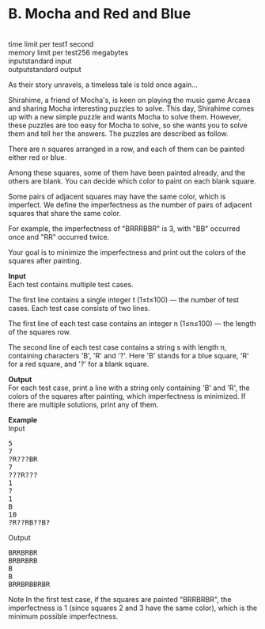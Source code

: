 # B. Mocha and Red and Blue
<br>time limit per test1 second
<br>memory limit per test256 megabytes
<br>inputstandard input
<br>outputstandard output

As their story unravels, a timeless tale is told once again...

Shirahime, a friend of Mocha's, is keen on playing the music game Arcaea and sharing Mocha interesting puzzles to solve. This day, Shirahime comes up with a new simple puzzle and wants Mocha to solve them. However, these puzzles are too easy for Mocha to solve, so she wants you to solve them and tell her the answers. The puzzles are described as follow.

There are n squares arranged in a row, and each of them can be painted either red or blue.

Among these squares, some of them have been painted already, and the others are blank. You can decide which color to paint on each blank square.

Some pairs of adjacent squares may have the same color, which is imperfect. We define the imperfectness as the number of pairs of adjacent squares that share the same color.

For example, the imperfectness of "BRRRBBR" is 3, with "BB" occurred once and "RR" occurred twice.

Your goal is to minimize the imperfectness and print out the colors of the squares after painting.

<strong>Input</strong><br>
Each test contains multiple test cases.

The first line contains a single integer t (1≤t≤100) — the number of test cases. Each test case consists of two lines.

The first line of each test case contains an integer n (1≤n≤100) — the length of the squares row.

The second line of each test case contains a string s with length n, containing characters 'B', 'R' and '?'. Here 'B' stands for a blue square, 'R' for a red square, and '?' for a blank square.

<strong>Output</strong><br>
For each test case, print a line with a string only containing 'B' and 'R', the colors of the squares after painting, which imperfectness is minimized. If there are multiple solutions, print any of them.

<strong>Example</strong><br>
Input
<pre>
5
7
?R???BR
7
???R???
1
?
1
B
10
?R??RB??B?
</pre>

Output
<pre>
BRRBRBR
BRBRBRB
B
B
BRRBRBBRBR
</pre>

Note
In the first test case, if the squares are painted "BRRBRBR", the imperfectness is 1 (since squares 2 and 3 have the same color), which is the minimum possible imperfectness.
